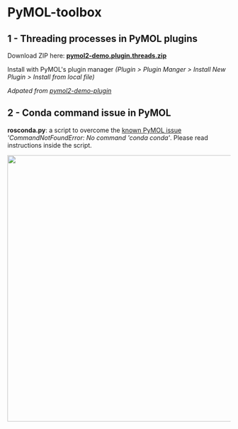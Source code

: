 # PyMOL-toolbox


## 1 - Threading processes in PyMOL plugins
Download ZIP here: [**pymol2-demo.plugin.threads.zip**](https://github.com/SerenaRosi/PyMOL-toolbox/blob/main/pymol2-demo-plugin-threads.zip)

Install with PyMOL's plugin manager *(Plugin > Plugin Manger > Install New Plugin > Install from local file)*

*Adpated from [pymol2-demo-plugin](https://github.com/Pymol-Scripts/pymol2-demo-plugin/archive/master.zip)*


## 2 - Conda command issue in PyMOL
**rosconda.py**: a script to overcome the [known PyMOL issue](https://pymol.org/dokuwiki/doku.php?id=media:new25) *'CommandNotFoundError: No command 'conda conda'*. Please read instructions inside the script.

<img src="https://user-images.githubusercontent.com/68196372/222435277-ad9cb573-3740-46f0-871e-f8a06d15891b.png" height="600">
